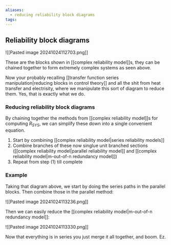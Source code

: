 ```yaml
---
aliases:
  - reducing reliability block diagrams
tags:
---
```


## Reliability block diagrams

![[Pasted image 20241024112703.png]]

These are the blocks shown in [[complex reliability model]]s, they can be chained together to form extremely complex systems as seen above. 

Now your probably recalling [[transfer function series manipulation|reducing blocks in control theory]] and all the shit from heat transfer and electrisity, where we manipulate this sort of diagram to reduce them. Yes, that is exactly what we do.

### Reducing reliability block diagrams

By chaining together the methods from [[complex reliability model]]s for computing $R_{SYS}$, we can simplify these down into a single convenient equation.
1) Start by combining [[complex reliability model|series reliability models]]
2) Combine branches of these now singlue unit branched sections ([[complex reliability model|parallel reliability model]] and [[complex reliability model|m-out-of-n redundancy model]])
3) Repeat from step (1) till complete

### Example

Taking that diagram above, we start by doing the series paths in the parallel blocks. Then combine those in the parallel method:

![[Pasted image 20241024113236.png]]

Then we can easily reduce the [[complex reliability model|m-out-of-n redundancy model]]:

![[Pasted image 20241024113330.png]]

Now that everything is in series you just merge it all together, and boom. Ez.




